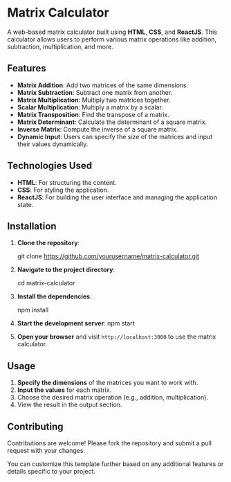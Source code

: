 # Matrix Calculator

A web-based matrix calculator built using **HTML**, **CSS**, and **ReactJS**. This calculator allows users to perform various matrix operations like addition, subtraction, multiplication, and more.

## Features

- **Matrix Addition**: Add two matrices of the same dimensions.
- **Matrix Subtraction**: Subtract one matrix from another.
- **Matrix Multiplication**: Multiply two matrices together.
- **Scalar Multiplication**: Multiply a matrix by a scalar.
- **Matrix Transposition**: Find the transpose of a matrix.
- **Matrix Determinant**: Calculate the determinant of a square matrix.
- **Inverse Matrix**: Compute the inverse of a square matrix.
- **Dynamic Input**: Users can specify the size of the matrices and input their values dynamically.

## Technologies Used

- **HTML**: For structuring the content.
- **CSS**: For styling the application.
- **ReactJS**: For building the user interface and managing the application state.

## Installation

1. **Clone the repository**:

   git clone https://github.com/yourusername/matrix-calculator.git
  
2. **Navigate to the project directory**:
   
   cd matrix-calculator
   
3. **Install the dependencies**:
   
   npm install
   
4. **Start the development server**:
   npm start
   
5. **Open your browser** and visit `http://localhost:3000` to use the matrix calculator.

## Usage

1. **Specify the dimensions** of the matrices you want to work with.
2. **Input the values** for each matrix.
3. Choose the desired matrix operation (e.g., addition, multiplication).
4. View the result in the output section.

## Contributing

Contributions are welcome! Please fork the repository and submit a pull request with your changes.


You can customize this template further based on any additional features or details specific to your project.
